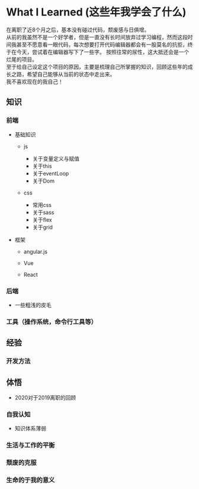 # What I Learned (这些年我学会了什么)

在离职了近8个月之后，基本没有碰过代码，颓废感与日俱增。  
从前的我虽然不是一个好学者，但是一直没有长时间放弃过学习编程，然而这段时间我甚至不愿意看一眼代码，每次想要打开代码编辑器都会有一股莫名的抗拒，终于在今天，尝试着在编辑器写下了一些字。  按照往常的尿性，这大抵还会是一个烂尾的项目。  
至于给自己设定这个项目的原因，主要是梳理自己所掌握的知识，回顾这些年的成长之路，希望自己能够从当前的状态中走出来。  
我不喜欢现在的我自己！

## 知识

### 前端

- 基础知识

  - js

    - 关于变量定义与赋值
    - 关于this
    - 关于eventLoop
    - 关于Dom

  - css
    - 常用css
    - 关于sass
    - 关于flex
    - 关于grid

- 框架

  - angular.js

  - Vue

  - React

### 后端

- 一些粗浅的皮毛

### 工具（操作系统，命令行工具等）

## 经验

### 开发方法

## 体悟

- 2020对于2019离职的回顾

### 自我认知

- 知识体系薄弱

### 生活与工作的平衡

### 颓废的克服

### 生命的于我的意义
